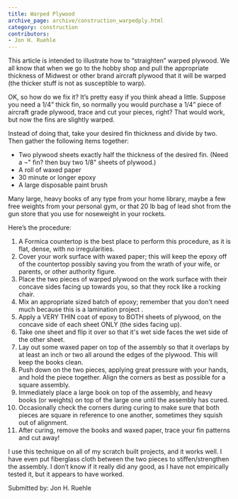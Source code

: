```yaml
---
title: Warped Plywood
archive_page: archive/construction_warpedply.html
category: construction
contributors:
- Jon H. Ruehle
---
```

This article is intended to illustrate how to “straighten” warped plywood. We all know that when we go to the hobby shop and pull the appropriate thickness of Midwest or other brand aircraft plywood that it will be warped (the thicker stuff is not as susceptible to warp).

OK, so how do we fix it? It’s pretty easy if you think ahead a little. Suppose you need a 1/4” thick fin, so normally you would purchase a 1/4” piece of aircraft grade plywood, trace and cut your pieces, right? That would work, but now the fins are slightly warped.

Instead of doing that, take your desired fin thickness and divide by two. Then gather the following items together:

- Two plywood sheets exactly half the thickness of the desired fin. (Need a ¬" fin? then buy two 1/8" sheets of plywood.)
- A roll of waxed paper
- 30 minute or longer epoxy
- A large disposable paint brush

Many large, heavy books of any type from your home library, maybe a few free weights from your personal gym, or that 20 lb bag of lead shot from the gun store that you use for noseweight in your rockets.

Here’s the procedure:

1. A Formica countertop is the best place to perform this procedure, as it is flat, dense, with no irregularities.
2. Cover your work surface with waxed paper; this will keep the epoxy off of the countertop possibly saving you from the wrath of your wife, or parents, or other authority figure.
3. Place the two pieces of warped plywood on the work surface with their concave sides facing up towards you, so that they rock like a rocking chair.
4. Mix an appropriate sized batch of epoxy; remember that you don't need much because this is a lamination project .
5. Apply a VERY THIN coat of epoxy to BOTH sheets of plywood, on the concave side of each sheet ONLY (the sides facing up).
6. Take one sheet and flip it over so that it's wet side faces the wet side of the other sheet.
7. Lay out some waxed paper on top of the assembly so that it overlaps by at least an inch or two all around the edges of the plywood. This will keep the books clean.
8. Push down on the two pieces, applying great pressure with your hands, and hold the piece together. Align the corners as best as possible for a square assembly.
9. Immediately place a large book on top of the assembly, and heavy books (or weights) on top of the large one until the assembly has cured.
10. Occasionally check the corners during curing to make sure that both pieces are square in reference to one another, sometimes they squish out of alignment.
11. After curing, remove the books and waxed paper, trace your fin patterns and cut away!

I use this technique on all of my scratch built projects, and it works well. I have even put fiberglass cloth between the two pieces to stiffen/strengthen the assembly. I don’t know if it really did any good, as I have not empirically tested it, but it appears to have worked.

Submitted by: Jon H. Ruehle

